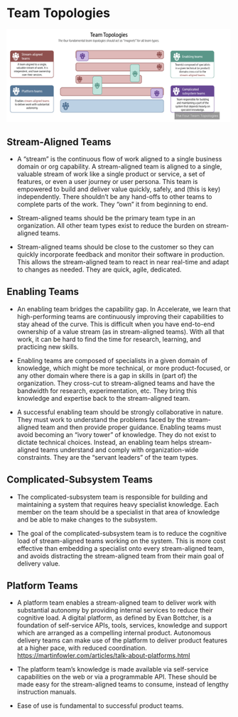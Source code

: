 # Team Topologies

![Team Topologies](/images/TEAMTOPOLOGIES.png)

## Stream-Aligned Teams

- A “stream” is the continuous flow of work aligned to a single business domain or org capability. A stream-aligned team is aligned to a single, valuable stream of work like a single product or service, a set of features, or even a user journey or user persona. This team is empowered to build and deliver value quickly, safely, and (this is key) independently. There shouldn’t be any hand-offs to other teams to complete parts of the work. They “own” it from beginning to end.

- Stream-aligned teams should be the primary team type in an organization. All other team types exist to reduce the burden on stream-aligned teams.

- Stream-aligned teams should be close to the customer so they can quickly incorporate feedback and monitor their software in production. This allows the stream-aligned team to react in near real-time and adapt to changes as needed. They are quick, agile, dedicated.

## Enabling Teams

- An enabling team bridges the capability gap. In Accelerate, we learn that high-performing teams are continuously improving their capabilities to stay ahead of the curve. This is difficult when you have end-to-end ownership of a value stream (as in stream-aligned teams). With all that work, it can be hard to find the time for research, learning, and practicing new skills.

- Enabling teams are composed of specialists in a given domain of knowledge, which might be more technical, or more product-focused, or any other domain where there is a gap in skills in (part of) the organization. They cross-cut to stream-aligned teams and have the bandwidth for research, experimentation, etc. They bring this knowledge and expertise back to the stream-aligned team.

- A successful enabling team should be strongly collaborative in nature. They must work to understand the problems faced by the stream-aligned team and then provide proper guidance. Enabling teams must avoid becoming an “ivory tower” of knowledge. They do not exist to dictate technical choices. Instead, an enabling team helps stream-aligned teams understand and comply with organization-wide constraints. They are the “servant leaders” of the team types.

## Complicated-Subsystem Teams

- The complicated-subsystem team is responsible for building and maintaining a system that requires heavy specialist knowledge. Each member on the team should be a specialist in that area of knowledge and be able to make changes to the subsystem.

- The goal of the complicated-subsystem team is to reduce the cognitive load of stream-aligned teams working on the system. This is more cost effective than embedding a specialist onto every stream-aligned team, and avoids distracting the stream-aligned team from their main goal of delivery value.

## Platform Teams

- A platform team enables a stream-aligned team to deliver work with substantial autonomy by providing internal services to reduce their cognitive load. A digital platform, as defined by Evan Bottcher, is a foundation of self-service APIs, tools, services, knowledge and support which are arranged as a compelling internal product. Autonomous delivery teams can make use of the platform to deliver product features at a higher pace, with reduced coordination. https://martinfowler.com/articles/talk-about-platforms.html
  
- The platform team’s knowledge is made available via self-service capabilities on the web or via a programmable API. These should be made easy for the stream-aligned teams to consume, instead of lengthy instruction manuals.

- Ease of use is fundamental to successful product teams.

